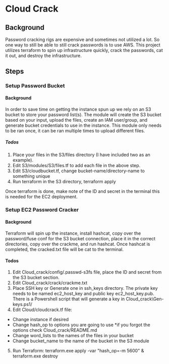 # Cloud Crack

## Background
Password cracking rigs are expensive and sometimes not utilized a lot. So one way to still be able to still crack passwords is to use AWS. This project utilizes terraform to spin up infrastructure quickly, crack the passwords, cat it out, and destroy the infrastructure. 

## Steps
### Setup Password Bucket
#### Background
In order to save time on getting the instance spun up we rely on an S3 bucket to store your password list(s). The module will create the S3 bucket based on your input, upload the files, create an IAM user/group, and generate bucket credentials to use in the instance. This module only needs to be ran once, it can be ran multiple times to upload different files. 

##### Todos
1. Place your files in the S3/files directory (I have included two as an example). 
2. Edit S3/modules/S3/files.tf to add each file in the above step.
3. Edit S3/cloudbucket.tf, change bucket-name/directory-name to something unique
4. Run terraform in the S3 directory, terraform apply

Once terraform is done, make note of the ID and secret in the terminal this is needed for the EC2 deployment.

### Setup EC2 Password Cracker
#### Background
Terraform will spin up the instance, install hashcat, copy over the password/fuse conf for the S3 bucket connection, place it in the correct directories, copy over the crackme, and run hashcat. Once hashcat is completed, the cracked.txt file will be cat to the terminal. 

#### Todos
1. Edit Cloud_crack/config/.passwd-s3fs file, place the ID and secret from the S3 bucket section.
2. Edit Cloud_crack/crack/crackme.txt
3. Place SSH key or Generate one in ssh_keys directory. The private key needs to be named ec2_host_key and public key ec2_host_key.pub. There is a Powershell script that will generate a key in Cloud_crack\Gen-keys.ps1/
4. Edit Cloud/cloudcrack.tf file:
 - Change instance if desired
 - Change hash_op to options you are going to use *if you forgot the options check Cloud_crack/README.md
 - Change word_lists to the names of the files in your bucket
 - Change bucket_name to the name of the bucket in the S3 module
5. Run Terraform:
   terraform.exe apply -var "hash_op=-m 5600" & terraform.exe destroy

 


